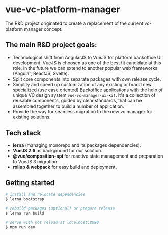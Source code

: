 # vue-vc-platform-manager
The R&D project originated to create a replacement of the current vc-platform manager concept.

## The main R&D project goals:

- Technological shift from AngularJS to VueJS for platform backoffice UI development. VueJS is choosen as one of the best fit candidate at this role, in the future we can extend to another popular web frameworks (Angular, ReactJS, Svelte).
- Split core components into separate packages with own release cycle.
- Simplify and speed up customization of any existing or brand new specialized (use case oriented) Backoffice applications with the help of unique VC design system `vue-vc-manager-ui-kit`. It's a collection of reusable components, guided by clear standards, that can be assembled together to build a number of application.
- Provide the way for seamless migration to the new vc manager for existing solutions.

## Tech stack
- **lerna** (managing monorepo and its packages dependencies).
- **VueJS 2.6** as background for our solution.
- **@vue/composition-api** for reactive state management and preparation to VueJS 3 migration.
- **rollup & webpack** for easy build and deployment.

## Getting started

```bash
# install and relocate dependencies
$ lerna bootstrap

# rebuild packages (optional) or prepare release
$ lerna run build

# serve with hot reload at localhost:8080
$ npm run dev

```
